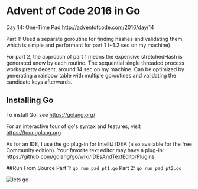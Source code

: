# Advent of Code 2016 in Go
Day 14: One-Time Pad
http://adventofcode.com/2016/day/14

Part 1: Used a separate goroutine for finding hashes and validating them, which is simple and performant for part 1 (~1.2 sec on my machine).

For part 2, the approach of part 1 means the expensive stretchedHash is generated anew by each routine. The sequential single threaded process works pretty decent, around 14 sec on my machine.
Can be optimized by generating a rainbow table with multiple goroutines and validating the candidate keys afterwards.

## Installing Go
To install Go, see https://golang.org/

For an interactive tour of go's syntax and features, visit https://tour.golang.org

As for an IDE, I use the go plug-in for IntelliJ IDEA (also available for the free Community edition).
Your favorite text editor may have a plug-in:
https://github.com/golang/go/wiki/IDEsAndTextEditorPlugins

##Run From Source
Part 1:
`go run pad_pt1.go`
Part 2:
`go run pad_pt2.go`

![lets go](http://i.imgur.com/sDBaVEy.png)


